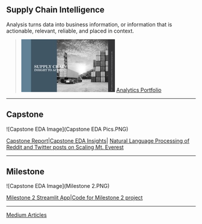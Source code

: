 ## Supply Chain Intelligence

Analysis turns data into business information, or information that is actionable, relevant, reliable, and placed in context.


> ![SupplychainCover](SupplyChainCover1.jpg)
[Analytics Portfolio](https://github.com/sjtalkar/sjtalkar.github.io/blob/main/Spur%20Into%20Action%20Read%20Only.pdf)

*********************************************************************************

## Capstone
![Capstone EDA Image](Capstone EDA Pics.PNG)

[Capstone Report](http://umsi-mads-capstone-himalayas.s3-website-eu-west-1.amazonaws.com/citations.html)|[Capstone EDA Insights](https://github.com/sjtalkar/capstone_dashboard/blob/main/docs/insights_from_eda.md)|
[Natural Language Processing of Reddit and Twitter posts on Scaling Mt. Everest](https://dagshub.com/sjtalkar/capstone_himalayas/src/main/notebooks/04_reddit_intent_discovery_berttopic.ipynb)

*********************************************************************************
## Milestone
![Capstone EDA Image](Milestone 2.PNG)

[Milestone 2 Streamlit App](https://sjtalkar-milestone2-streamlit-milestone2-app-g8fn85.streamlit.app/)|[Code for Milestone 2 project](https://github.com/sjtalkar/milestone2_waterwells_deepnote)

**********************************************************************************

[Medium Articles](https://sjtalkar.medium.com/)


